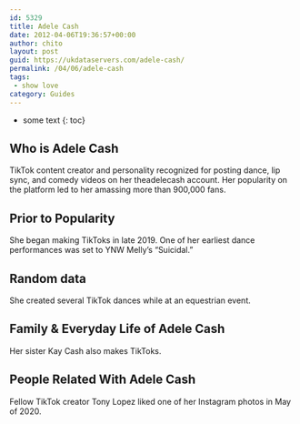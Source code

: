 ```yaml
---
id: 5329
title: Adele Cash
date: 2012-04-06T19:36:57+00:00
author: chito
layout: post
guid: https://ukdataservers.com/adele-cash/
permalink: /04/06/adele-cash
tags:
 - show love
category: Guides
---
```


* some text
{: toc}
          
          
## Who is  Adele Cash
                  
                  
                  
TikTok content creator and personality recognized for posting dance, lip sync, and comedy videos on her theadelecash account. Her popularity on the platform led to her amassing more than 900,000 fans.
                  
                
                
                
## Prior to Popularity 
                  
                  
                  
She began making TikToks in late 2019. One of her earliest dance performances was set to YNW Melly&#8217;s &#8220;Suicidal.&#8221;
                  
                
                
                
## Random data 
                  
                  
                  
She created several TikTok dances while at an equestrian event. 
                  
                
                
                
## Family & Everyday Life of Adele Cash
                  
                  
                  
Her sister Kay Cash also makes TikToks. 
                  
                
                
                
## People Related With  Adele Cash
                  
                  
                  
Fellow TikTok creator Tony Lopez liked one of her Instagram photos in May of 2020.
                  
                
              
            
          
          
          
    
    
  
